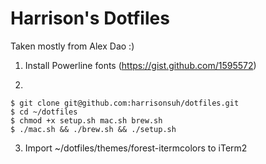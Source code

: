 # Harrison's Dotfiles

Taken mostly from Alex Dao :)


1. Install Powerline fonts (https://gist.github.com/1595572)

2. 
```
$ git clone git@github.com:harrisonsuh/dotfiles.git
$ cd ~/dotfiles
$ chmod +x setup.sh mac.sh brew.sh
$ ./mac.sh && ./brew.sh && ./setup.sh
```

3. Import ~/dotfiles/themes/forest-itermcolors to iTerm2
